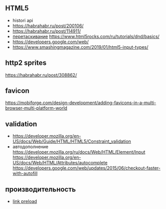##  HTML5

 * histori api
 * https://habrahabr.ru/post/200106/
 * https://habrahabr.ru/post/114911/
 * [перетаскивание](https://developer.mozilla.org/en-US/docs/Web/API/HTML_Drag_and_Drop_API/Drag_operations)
	https://www.html5rocks.com/ru/tutorials/dnd/basics/
 * https://developers.google.com/web/
 * https://www.smashingmagazine.com/2019/01/html5-input-types/

##  http2 sprites

https://habrahabr.ru/post/308862/

## favicon

https://mobiforge.com/design-development/adding-favicons-in-a-multi-browser-multi-platform-world

## validation

 * https://developer.mozilla.org/en-US/docs/Web/Guide/HTML/HTML5/Constraint_validation
 * автодополнение
    https://developer.mozilla.org/ru/docs/Web/HTML/Element/Input
    https://developer.mozilla.org/en-US/docs/Web/HTML/Attributes/autocomplete
    https://developers.google.com/web/updates/2015/06/checkout-faster-with-autofill

## производительность

 * [link preload](https://www.smashingmagazine.com/2016/02/preload-what-is-it-good-for/)
